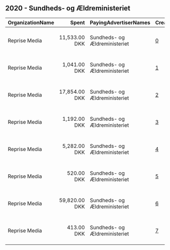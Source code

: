 ## 2020 - Sundheds- og Ældreministeriet 
|OrganizationName|Spent|PayingAdvertiserNames|CreativeUrls|Impressions|Genders|AgeBrackets|CountryCodes|BillingAddresses|CandidateBallotInformation|
|:---|---:|:---|:---|---:|:---|:---|:---|:---|:---|
|Reprise Media|11,533.00 DKK|Sundheds- og Ældreministeriet|[0](https://www.snap.com/political-ads/asset/072c3b7faba0f3043af4039731e344f653eb8b786ea87b722d8ea8f9f7be4a61?mediaType=jpg)|732,653||25+|denmark|"Skt. Petri Passage 52 ,København K,1165,DK"||
|Reprise Media|1,041.00 DKK|Sundheds- og Ældreministeriet|[1](https://www.snap.com/political-ads/asset/78cb99864b14891e7622d1d12fb4f4078ae52eeff38e3a65c1c313af0ae83d13?mediaType=jpg)|60,884||25+|denmark|"Skt. Petri Passage 52 ,København K,1165,DK"||
|Reprise Media|17,854.00 DKK|Sundheds- og Ældreministeriet|[2](https://www.snap.com/political-ads/asset/5218e6cae5abce2e5c6dfa15912780ae00d546ba3a6b8becc73fc00c9dab9d0f?mediaType=jpg)|1,246,260||16-24|denmark|"Skt. Petri Passage 52 ,København K,1165,DK"||
|Reprise Media|1,192.00 DKK|Sundheds- og Ældreministeriet|[3](https://www.snap.com/political-ads/asset/da2003548762a60099c2cdbde2b5f7cf2d2435ba33efa6d54ac91c962085e3a7?mediaType=jpg)|46,180||25+|denmark|"Skt. Petri Passage 52 ,København K,1165,DK"||
|Reprise Media|5,282.00 DKK|Sundheds- og Ældreministeriet|[4](https://www.snap.com/political-ads/asset/9abe818d060faa2f13c36134ae82283c7abc5b8daa6b71a2681c2ad40aba71f9?mediaType=jpg)|265,181||25+|denmark|"Skt. Petri Passage 52 ,København K,1165,DK"||
|Reprise Media|520.00 DKK|Sundheds- og Ældreministeriet|[5](https://www.snap.com/political-ads/asset/5218e6cae5abce2e5c6dfa15912780ae00d546ba3a6b8becc73fc00c9dab9d0f?mediaType=jpg)|21,617||25+|denmark|"Skt. Petri Passage 52 ,København K,1165,DK"||
|Reprise Media|59,820.00 DKK|Sundheds- og Ældreministeriet|[6](https://www.snap.com/political-ads/asset/5218e6cae5abce2e5c6dfa15912780ae00d546ba3a6b8becc73fc00c9dab9d0f?mediaType=jpg)|5,125,781||16-24|denmark|"Skt. Petri Passage 52 ,København K,1165,DK"||
|Reprise Media|413.00 DKK|Sundheds- og Ældreministeriet|[7](https://www.snap.com/political-ads/asset/5218e6cae5abce2e5c6dfa15912780ae00d546ba3a6b8becc73fc00c9dab9d0f?mediaType=jpg)|25,372||25+|denmark|"Skt. Petri Passage 52 ,København K,1165,DK"||
